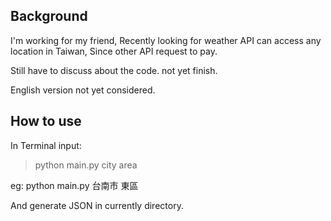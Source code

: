 ## Background
  I'm working for my friend, Recently looking for weather API can access any location in Taiwan, Since other API request to pay.

  Still have to discuss about the code. not yet finish.

  English version not yet considered.

## How to use
  In Terminal input:
  >python main.py city area

  eg: python main.py 台南市 東區

  And generate JSON in currently directory.

  